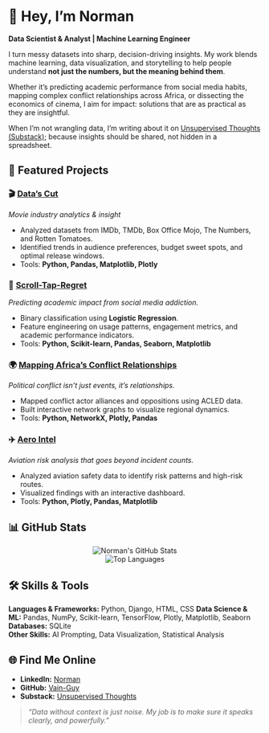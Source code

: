 # 👋 Hey, I’m Norman 
**Data Scientist & Analyst | Machine Learning Engineer**  

I turn messy datasets into sharp, decision-driving insights. My work blends machine learning, data visualization, and storytelling to help people understand **not just the numbers, but the meaning behind them**.  

Whether it’s predicting academic performance from social media habits, mapping complex conflict relationships across Africa, or dissecting the economics of cinema, I aim for impact: solutions that are as practical as they are insightful.  

When I’m not wrangling data, I’m writing about it on [Unsupervised Thoughts (Substack)](https://unsupervisedthoughts1.substack.com); because insights should be shared, not hidden in a spreadsheet.  


## 🚀 Featured Projects  

### 🎬 [Data’s Cut](https://github.com/Vain-Guy/Data-s-Cut)  
*Movie industry analytics & insight*  
- Analyzed datasets from IMDb, TMDb, Box Office Mojo, The Numbers, and Rotten Tomatoes.  
- Identified trends in audience preferences, budget sweet spots, and optimal release windows.  
- Tools: **Python, Pandas, Matplotlib, Plotly**  


### 📱 [Scroll-Tap-Regret](https://github.com/Vain-Guy/Scroll-Tap-Regret)  
*Predicting academic impact from social media addiction.*  
- Binary classification using **Logistic Regression**.  
- Feature engineering on usage patterns, engagement metrics, and academic performance indicators.  
- Tools: **Python, Scikit-learn, Pandas, Seaborn, Matplotlib**  


### 🌍 [Mapping Africa’s Conflict Relationships](https://github.com/Vain-Guy/Mapping-Africa-s-Conflict-Relationships)  
*Political conflict isn’t just events, it’s relationships.*  
- Mapped conflict actor alliances and oppositions using ACLED data.  
- Built interactive network graphs to visualize regional dynamics.  
- Tools: **Python, NetworkX, Plotly, Pandas**  


### ✈️ [Aero Intel](https://github.com/Vain-Guy/Aero-Intel)  
*Aviation risk analysis that goes beyond incident counts.*  
- Analyzed aviation safety data to identify risk patterns and high-risk routes.  
- Visualized findings with an interactive dashboard.  
- Tools: **Python, Plotly, Pandas, Matplotlib**  


## 📊 GitHub Stats  

<div align="center">
  
![Norman's GitHub Stats](https://github-readme-stats.vercel.app/api?username=Vain-Guy&show_icons=true&hide_border=true&theme=dark&count_private=true)  
![Top Languages](https://github-readme-stats.vercel.app/api/top-langs/?username=Vain-Guy&layout=compact&theme=dark&hide_border=true&langs_count=10&hide=css,scss,html)  

</div>


## 🛠️ Skills & Tools  

**Languages & Frameworks:** Python, Django, HTML, CSS
**Data Science & ML:** Pandas, NumPy, Scikit-learn, TensorFlow, Plotly, Matplotlib, Seaborn  
**Databases:** SQLite  
**Other Skills:** AI Prompting, Data Visualization, Statistical Analysis


## 🌐 Find Me Online  

- **LinkedIn:** [Norman](https://www.linkedin.com/in/norman-mwapea-49502a264/)  
- **GitHub:** [Vain-Guy](https://github.com/Vain-Guy)  
- **Substack:** [Unsupervised Thoughts](https://unsupervisedthoughts1.substack.com)  



> *“Data without context is just noise. My job is to make sure it speaks clearly, and powerfully.”*
